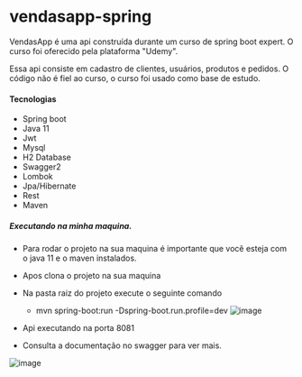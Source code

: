 # vendasapp-spring

VendasApp é uma api construída durante um curso de spring boot expert.
O curso foi oferecido pela plataforma  "Udemy".

Essa api consiste em cadastro de clientes, usuários, produtos e pedidos.
O código não é fiel ao curso, o curso foi usado como base de estudo.

#### Tecnologias
+ Spring boot
+ Java 11
+ Jwt
+ Mysql
+ H2 Database
+ Swagger2
+ Lombok
+ Jpa/Hibernate
+ Rest
+ Maven

##### Executando na minha maquina.
* Para rodar o projeto na sua maquina é importante que você esteja com o java 11 e o maven instalados.
* Apos clona o projeto na sua maquina
* Na pasta raiz do projeto execute o seguinte comando
  - mvn spring-boot:run -Dspring-boot.run.profile=dev
![image](https://user-images.githubusercontent.com/17939912/122414856-d48f4780-cf5d-11eb-9b5d-13b69349cf81.png)

* Api executando na porta 8081
* Consulta a documentação no swagger para ver mais.

![image](https://user-images.githubusercontent.com/17939912/122414613-a6aa0300-cf5d-11eb-9f8b-00b1e1737ead.png)
